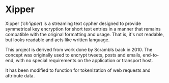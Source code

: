# Xipper

Xipper (_'ch'ipper_) is a streaming text cypher designed to provide symmetrical key encryption for
short text entries in a manner that remains compatible with the original formatting
and usage. That is, it's not readable, but looks readable and acts like written
language.

This project is derived from work done by Scrambls back in 2010. The concept was
originally used to encrypt tweets, posts and emails, end-to-end, with no special
requirements on the application or transport host.

It has been modified to function for tokenization of web requests and attribute
data. 